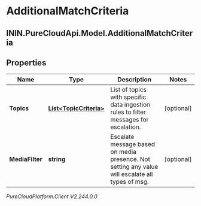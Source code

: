 # AdditionalMatchCriteria

## ININ.PureCloudApi.Model.AdditionalMatchCriteria

## Properties

|Name | Type | Description | Notes|
|------------ | ------------- | ------------- | -------------|
| **Topics** | [**List&lt;TopicCriteria&gt;**](TopicCriteria) | List of topics with specific data ingestion rules to filter messages for escalation. | [optional] |
| **MediaFilter** | **string** | Escalate message based on media presence. Not setting any value will escalate all types of msg. | [optional] |



_PureCloudPlatform.Client.V2 244.0.0_
